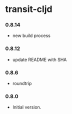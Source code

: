 # transit-cljd

### 0.8.14

- new build process

### 0.8.12

- update README with SHA

### 0.8.6

- roundtrip

### 0.8.0

- Initial version.